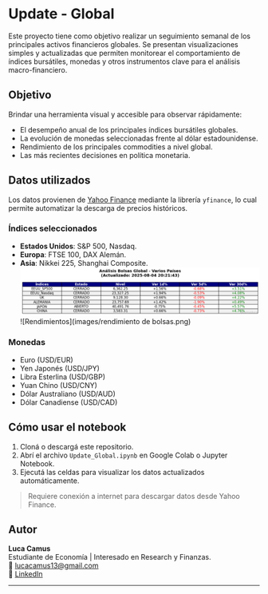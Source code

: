 # Update - Global

Este proyecto tiene como objetivo realizar un seguimiento semanal de los principales activos financieros globales. Se presentan visualizaciones simples y actualizadas que permiten monitorear el comportamiento de índices bursátiles, monedas y otros instrumentos clave para el análisis macro-financiero.

## Objetivo

Brindar una herramienta visual y accesible para observar rápidamente:

- El desempeño anual de los principales índices bursátiles globales.
- La evolución de monedas seleccionadas frente al dólar estadounidense.
- Rendimiento de los principales commodities a nivel global.
- Las más recientes decisiones en política monetaria.

## Datos utilizados

Los datos provienen de [Yahoo Finance](https://finance.yahoo.com/) mediante la librería `yfinance`, lo cual permite automatizar la descarga de precios históricos.

### Índices seleccionados

- **Estados Unidos**: S&P 500, Nasdaq.
- **Europa**: FTSE 100, DAX Alemán.
- **Asia**: Nikkei 225, Shanghai Composite.
  ![Aperturas](images/aperturas.png)
  ![Rendimientos](images/rendimiento de bolsas.png)

### Monedas

- Euro (USD/EUR)
- Yen Japonés (USD/JPY)
- Libra Esterlina (USD/GBP)
- Yuan Chino (USD/CNY)
- Dólar Australiano (USD/AUD)
- Dólar Canadiense (USD/CAD)

## Cómo usar el notebook

1. Cloná o descargá este repositorio.
2. Abrí el archivo `Update_Global.ipynb` en Google Colab o Jupyter Notebook.
3. Ejecutá las celdas para visualizar los datos actualizados automáticamente.

> Requiere conexión a internet para descargar datos desde Yahoo Finance.

## Autor

**Luca Camus**  
Estudiante de Economía | Interesado en Research y Finanzas.  
📧 [lucacamus13@gmail.com](mailto:lucacamus13@gmail.com)  
📎 [LinkedIn](https://www.linkedin.com/in/luca-camus/)

---

